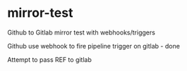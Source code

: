 # mirror-test
Github to Gitlab mirror test with webhooks/triggers

Github use webhook to fire pipeline trigger on gitlab - done

Attempt to pass REF to gitlab

